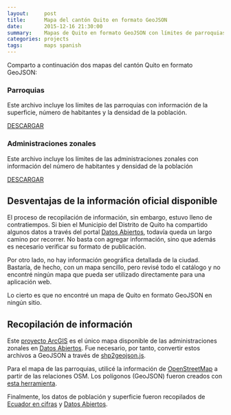 ```yaml
---
layout:     post
title:      Mapa del cantón Quito en formato GeoJSON
date:       2015-12-16 21:30:00
summary:    Mapas de Quito en formato GeoJSON con límites de parroquias y administraciones zonales.
categories: projects
tags:       maps spanish
---
```


Comparto a continuación dos mapas del cantón Quito en formato GeoJSON:

### Parroquias

Este archivo incluye los límites de las parroquias con información de la superficie, número de habitantes y la densidad de la población.

<script src="https://embed.github.com/view/geojson/flandrade/quito-crime-map/master/data/parroquias_quito.geojson"></script>

[DESCARGAR](https://raw.githubusercontent.com/flandrade/quito-crime-map/master/data/parroquias_quito.geojson)


### Administraciones zonales

Este archivo incluye los límites de las administraciones zonales con información del número de habitantes y densidad de la población

<script src="https://embed.github.com/view/geojson/flandrade/quito-crime-map/master/data/zonales_quito.geojson"></script>

[DESCARGAR](https://raw.githubusercontent.com/flandrade/quito-crime-map/master/data/zonales_quito.geojson)

## Desventajas de la información oficial disponible

El proceso de recopilación de información, sin embargo, estuvo lleno de contratiempos. Si bien el Municipio del Distrito de Quito ha compartido algunos datos a través del portal [Datos Abiertos](http://datosabiertos.quito.gob.ec/), todavía queda un largo camino por recorrer. No basta con agregar información, sino que además es necesario verificar su formato de publicación.

Por otro lado, no hay información geográfica detallada de la ciudad. Bastaría, de hecho, con un mapa sencillo, pero revisé todo el catálogo y no encontré ningún mapa que pueda ser utilizado directamente para una aplicación web.

Lo cierto es que no encontré un mapa de Quito en formato GeoJSON en ningún sitio.

## Recopilación de información

Este [proyecto ArcGIS](http://datosabiertos.quito.gob.ec/index.php/descargas) es el único mapa disponible de las administraciones zonales en [Datos Abiertos](http://datosabiertos.quito.gob.ec/). Fue necesario, por tanto, convertir estos archivos a GeoJSON a través de [shp2geojson.js](https://github.com/gipong/shp2geojson.js).

Para el mapa de las parroquias, utilicé la información de [OpenStreetMap](http://wiki.openstreetmap.org/wiki/WikiProject_Ecuador) a partir de las relaciones OSM. Los polígonos (GeoJSON) fueron creados con [esta herramienta](http://polygons.openstreetmap.fr/index.py).

Finalmente, los datos de población y superficie fueron recopilados de [Ecuador en cifras](http://www.ecuadorencifras.gob.ec/informacion-censal-cantonal/) y [Datos Abiertos](http://datosabiertos.quito.gob.ec/).
